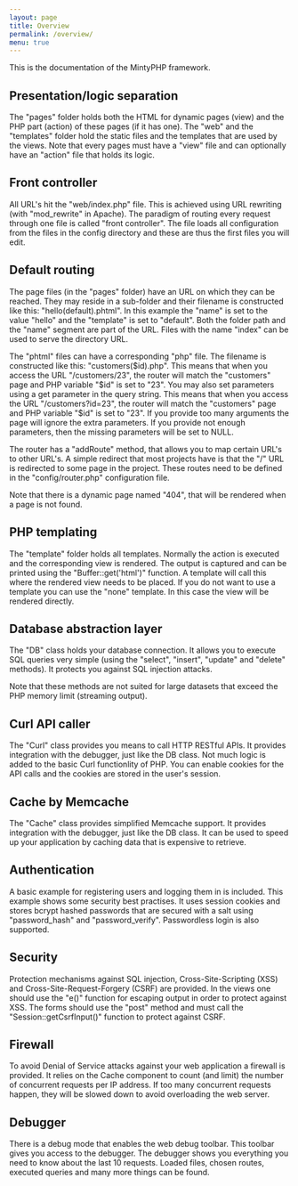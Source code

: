 ```yaml
---
layout: page
title: Overview
permalink: /overview/
menu: true
---
```


This is the documentation of the MintyPHP framework.

## Presentation/logic separation

The "pages" folder holds both the HTML for dynamic pages (view) and the PHP part (action) of these pages (if it has one).
The "web" and the "templates" folder hold the static files and the templates that are used by the views.
Note that every pages must have a "view" file and can optionally have an "action" file that holds its logic.

## Front controller

All URL's hit the "web/index.php" file. This is achieved using URL rewriting (with "mod_rewrite" in Apache).
The paradigm of routing every request through one file is called "front controller".
The file loads all configuration from the files in the config directory and these are thus the first files you will edit.

## Default routing

The page files (in the "pages" folder) have an URL on which they can be reached.
They may reside in a sub-folder and their filename is constructed like this: "hello(default).phtml".
In this example the "name" is set to the value "hello" and the "template" is set to "default".
Both the folder path and the "name" segment are part of the URL.
Files with the name "index" can be used to serve the directory URL.

The "phtml" files can have a corresponding "php" file. The filename is constructed like this: "customers($id).php".
This means that when you access the URL "/customers/23", the router will match the "customers" page and PHP variable "$id" is set to "23".
You may also set parameters using a get parameter in the query string. 
This means that when you access the URL "/customers?id=23", the router will match the "customers" page and PHP variable "$id" is set to "23".
If you provide too many arguments the page will ignore the extra parameters.
If you provide not enough parameters, then the missing parameters will be set to NULL. 

The router has a "addRoute" method, that allows you to map certain URL's to other URL's.
A simple redirect that most projects have is that the "/" URL is redirected to some page in the project.
These routes need to be defined in the "config/router.php" configuration file.

Note that there is a dynamic page named "404", that will be rendered when a page is not found.

## PHP templating

The "template" folder holds all templates. Normally the action is executed and the corresponding view is rendered.
The output is captured and can be printed using the "Buffer::get('html')" function.
A template will call this where the rendered view needs to be placed.
If you do not want to use a template you can use the "none" template.
In this case the view will be rendered directly.

## Database abstraction layer

The "DB" class holds your database connection.
It allows you to execute SQL queries very simple (using the "select", "insert", "update" and "delete" methods).
It protects you against SQL injection attacks.

Note that these methods are not suited for large datasets that exceed the PHP memory limit (streaming output).

## Curl API caller

The "Curl" class provides you means to call HTTP RESTful APIs.
It provides integration with the debugger, just like the DB class.
Not much logic is added to the basic Curl functionlity of PHP.
You can enable cookies for the API calls and the cookies are stored in the user's session.

## Cache by Memcache

The "Cache" class provides simplified Memcache support.
It provides integration with the debugger, just like the DB class.
It can be used to speed up your application by caching data that is expensive to retrieve.

## Authentication

A basic example for registering users and logging them in is included. This example shows some security best practises.
It uses session cookies and stores bcrypt hashed passwords that are secured with a salt using "password_hash" and "password_verify".
Passwordless login is also supported.

## Security

Protection mechanisms against SQL injection, Cross-Site-Scripting (XSS) and Cross-Site-Request-Forgery (CSRF) are provided.
In the views one should use the "e()" function for escaping output in order to protect against XSS.
The forms should use the "post" method and must call the "Session::getCsrfInput()" function to protect against CSRF.

## Firewall

To avoid Denial of Service attacks against your web application a firewall is provided.
It relies on the Cache component to count (and limit) the number of concurrent requests per IP address.
If too many concurrent requests happen, they will be slowed down to avoid overloading the web server.

## Debugger

There is a debug mode that enables the web debug toolbar. This toolbar gives you access to the debugger.
The debugger shows you everything you need to know about the last 10 requests.
Loaded files, chosen routes, executed queries and many more things can be found.
